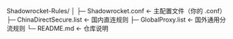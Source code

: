 Shadowrocket-Rules/
│
├─ Shadowrocket.conf        ← 主配置文件（你的 .conf）
├─ ChinaDirectSecure.list   ← 国内直连规则
├─ GlobalProxy.list         ← 国外通用分流规则
└─ README.md                ← 仓库说明
